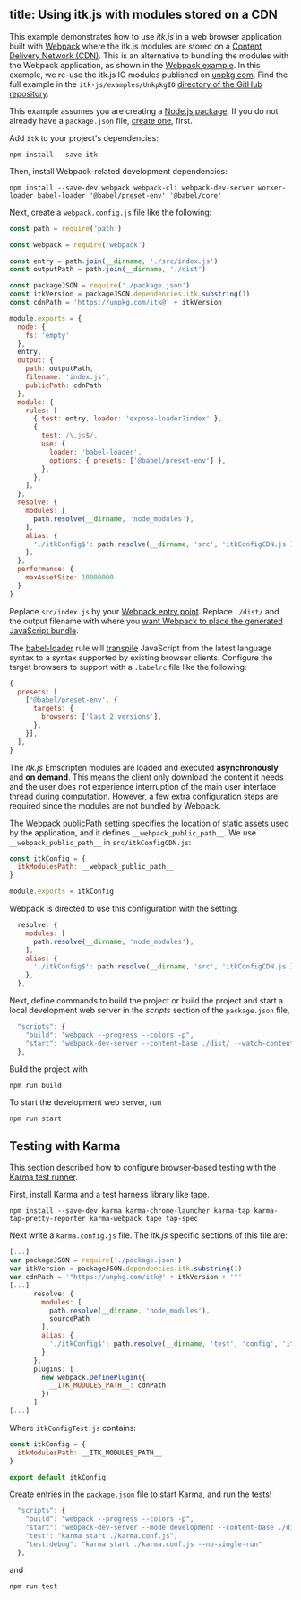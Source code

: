 title: Using itk.js with modules stored on a CDN
---

This example demonstrates how to use *itk.js* in a web browser application built with [Webpack](https://webpack.js.org/) where the itk.js modules are stored on a [Content Delivery Network (CDN)](https://en.wikipedia.org/wiki/Content_delivery_network). This is an alternative to bundling the modules with the Webpack application, as shown in the [Webpack example](./webpack.html). In this example, we re-use the itk.js IO modules published on [unpkg.com](https://unpkg.com). Find the full example in the `itk-js/examples/UnkpkgIO` [directory of the GitHub repository](https://github.com/InsightSoftwareConsortium/itk-js/tree/master/examples/Unpkg).

This example assumes you are creating a [Node.js package](https://docs.npmjs.com/getting-started/what-is-npm). If you do not already have a `package.json` file, [create one](https://docs.npmjs.com/getting-started/using-a-package.json), first.

Add `itk` to your project's dependencies:

```
npm install --save itk
```

Then, install Webpack-related development dependencies:

```
npm install --save-dev webpack webpack-cli webpack-dev-server worker-loader babel-loader '@babel/preset-env' '@babel/core'
```

Next, create a `webpack.config.js` file like the following:

```js
const path = require('path')

const webpack = require('webpack')

const entry = path.join(__dirname, './src/index.js')
const outputPath = path.join(__dirname, './dist')

const packageJSON = require('./package.json')
const itkVersion = packageJSON.dependencies.itk.substring(1)
const cdnPath = 'https://unpkg.com/itk@' + itkVersion

module.exports = {
  node: {
    fs: 'empty'
  },
  entry,
  output: {
    path: outputPath,
    filename: 'index.js',
    publicPath: cdnPath
  },
  module: {
    rules: [
      { test: entry, loader: 'expose-loader?index' },
      {
        test: /\.js$/,
        use: {
          loader: 'babel-loader',
          options: { presets: ['@babel/preset-env'] },
        },
      },
    ],
  },
  resolve: {
    modules: [
      path.resolve(__dirname, 'node_modules'),
    ],
    alias: {
      './itkConfig$': path.resolve(__dirname, 'src', 'itkConfigCDN.js'),
    },
  },
  performance: {
    maxAssetSize: 10000000
  }
}
```

Replace `src/index.js` by your [Webpack entry point](https://webpack.js.org/concepts/#entry). Replace `./dist/` and the output filename with where you [want Webpack to place the generated JavaScript bundle](https://webpack.js.org/concepts/#output).


The [babel-loader](https://github.com/babel/babel-loader) rule will [transpile](https://scotch.io/tutorials/javascript-transpilers-what-they-are-why-we-need-them) JavaScript from the latest language syntax to a syntax supported by existing browser clients. Configure the target browsers to support with a `.babelrc` file like the following:

```js
{
  presets: [
    ['@babel/preset-env', {
      targets: {
        browsers: ['last 2 versions'],
      },
    }],
  ],
}
```

The *itk.js* Emscripten modules are loaded and executed **asynchronously** and **on demand**. This means the client only download the content it needs and the user does not experience interruption of the main user interface thread during computation. However, a few extra configuration steps are required since the modules are not bundled by Webpack.

The Webpack [publicPath](https://webpack.js.org/guides/public-path/) setting specifies the location of static assets used by the application, and it defines `__webpack_public_path__`. We use `__webpack_public_path__` in `src/itkConfigCDN.js`:

```js
const itkConfig = {
  itkModulesPath: __webpack_public_path__
}

module.exports = itkConfig
```

Webpack is directed to use this configuration with the setting:


```js
  resolve: {
    modules: [
      path.resolve(__dirname, 'node_modules'),
    ],
    alias: {
      './itkConfig$': path.resolve(__dirname, 'src', 'itkConfigCDN.js'),
    },
  },
```

Next, define commands to build the project or build the project and start a local development web server in the *scripts* section of the `package.json` file,

```js
  "scripts": {
    "build": "webpack --progress --colors -p",
    "start": "webpack-dev-server --content-base ./dist/ --watch-content-base"
  },
```

Build the project with

```
npm run build
```

To start the development web server, run

```
npm run start
```

## Testing with Karma

This section described how to configure browser-based testing with the [Karma test runner](https://karma-runner.github.io/2.0/index.html).

First, install Karma and a test harness library like [tape](https://github.com/substack/tape).

```
npm install --save-dev karma karma-chrome-launcher karma-tap karma-tap-pretty-reporter karma-webpack tape tap-spec
```

Next write a `karma.config.js` file. The *itk.js* specific sections of this
file are:

```js
[...]
var packageJSON = require('./package.json')
var itkVersion = packageJSON.dependencies.itk.substring(1)
var cdnPath = '"https://unpkg.com/itk@' + itkVersion + '"'
[...]
      resolve: {
        modules: [
          path.resolve(__dirname, 'node_modules'),
          sourcePath
        ],
        alias: {
          './itkConfig$': path.resolve(__dirname, 'test', 'config', 'itkConfigTest.js')
        }
      },
      plugins: [
        new webpack.DefinePlugin({
          __ITK_MODULES_PATH__: cdnPath
        })
      ]
[...]
```

Where `itkConfigTest.js` contains:

```js
const itkConfig = {
  itkModulesPath: __ITK_MODULES_PATH__
}

export default itkConfig
```

Create entries in the `package.json` file to start Karma, and run the tests!

```js
  "scripts": {
    "build": "webpack --progress --colors -p",
    "start": "webpack-dev-server --mode development --content-base ./dist/ --watch-content-base",
    "test": "karma start ./karma.conf.js",
    "test:debug": "karma start ./karma.conf.js --no-single-run"
  },
```

and

```
npm run test
```
